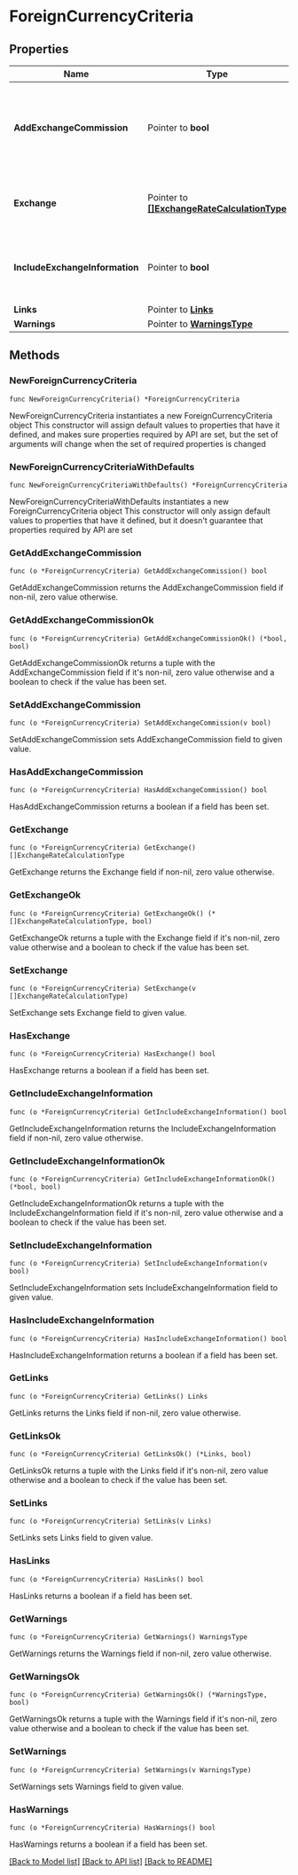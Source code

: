 # ForeignCurrencyCriteria

## Properties

Name | Type | Description | Notes
------------ | ------------- | ------------- | -------------
**AddExchangeCommission** | Pointer to **bool** | Flag to add exchange commission in order to recalculate payment amount in billing. | [optional] 
**Exchange** | Pointer to [**[]ExchangeRateCalculationType**](ExchangeRateCalculationType.md) | A set of currencies that need to be converted. | [optional] 
**IncludeExchangeInformation** | Pointer to **bool** | Flag to include exchange information text in response. | [optional] 
**Links** | Pointer to [**Links**](Links.md) |  | [optional] 
**Warnings** | Pointer to [**WarningsType**](WarningsType.md) |  | [optional] 

## Methods

### NewForeignCurrencyCriteria

`func NewForeignCurrencyCriteria() *ForeignCurrencyCriteria`

NewForeignCurrencyCriteria instantiates a new ForeignCurrencyCriteria object
This constructor will assign default values to properties that have it defined,
and makes sure properties required by API are set, but the set of arguments
will change when the set of required properties is changed

### NewForeignCurrencyCriteriaWithDefaults

`func NewForeignCurrencyCriteriaWithDefaults() *ForeignCurrencyCriteria`

NewForeignCurrencyCriteriaWithDefaults instantiates a new ForeignCurrencyCriteria object
This constructor will only assign default values to properties that have it defined,
but it doesn't guarantee that properties required by API are set

### GetAddExchangeCommission

`func (o *ForeignCurrencyCriteria) GetAddExchangeCommission() bool`

GetAddExchangeCommission returns the AddExchangeCommission field if non-nil, zero value otherwise.

### GetAddExchangeCommissionOk

`func (o *ForeignCurrencyCriteria) GetAddExchangeCommissionOk() (*bool, bool)`

GetAddExchangeCommissionOk returns a tuple with the AddExchangeCommission field if it's non-nil, zero value otherwise
and a boolean to check if the value has been set.

### SetAddExchangeCommission

`func (o *ForeignCurrencyCriteria) SetAddExchangeCommission(v bool)`

SetAddExchangeCommission sets AddExchangeCommission field to given value.

### HasAddExchangeCommission

`func (o *ForeignCurrencyCriteria) HasAddExchangeCommission() bool`

HasAddExchangeCommission returns a boolean if a field has been set.

### GetExchange

`func (o *ForeignCurrencyCriteria) GetExchange() []ExchangeRateCalculationType`

GetExchange returns the Exchange field if non-nil, zero value otherwise.

### GetExchangeOk

`func (o *ForeignCurrencyCriteria) GetExchangeOk() (*[]ExchangeRateCalculationType, bool)`

GetExchangeOk returns a tuple with the Exchange field if it's non-nil, zero value otherwise
and a boolean to check if the value has been set.

### SetExchange

`func (o *ForeignCurrencyCriteria) SetExchange(v []ExchangeRateCalculationType)`

SetExchange sets Exchange field to given value.

### HasExchange

`func (o *ForeignCurrencyCriteria) HasExchange() bool`

HasExchange returns a boolean if a field has been set.

### GetIncludeExchangeInformation

`func (o *ForeignCurrencyCriteria) GetIncludeExchangeInformation() bool`

GetIncludeExchangeInformation returns the IncludeExchangeInformation field if non-nil, zero value otherwise.

### GetIncludeExchangeInformationOk

`func (o *ForeignCurrencyCriteria) GetIncludeExchangeInformationOk() (*bool, bool)`

GetIncludeExchangeInformationOk returns a tuple with the IncludeExchangeInformation field if it's non-nil, zero value otherwise
and a boolean to check if the value has been set.

### SetIncludeExchangeInformation

`func (o *ForeignCurrencyCriteria) SetIncludeExchangeInformation(v bool)`

SetIncludeExchangeInformation sets IncludeExchangeInformation field to given value.

### HasIncludeExchangeInformation

`func (o *ForeignCurrencyCriteria) HasIncludeExchangeInformation() bool`

HasIncludeExchangeInformation returns a boolean if a field has been set.

### GetLinks

`func (o *ForeignCurrencyCriteria) GetLinks() Links`

GetLinks returns the Links field if non-nil, zero value otherwise.

### GetLinksOk

`func (o *ForeignCurrencyCriteria) GetLinksOk() (*Links, bool)`

GetLinksOk returns a tuple with the Links field if it's non-nil, zero value otherwise
and a boolean to check if the value has been set.

### SetLinks

`func (o *ForeignCurrencyCriteria) SetLinks(v Links)`

SetLinks sets Links field to given value.

### HasLinks

`func (o *ForeignCurrencyCriteria) HasLinks() bool`

HasLinks returns a boolean if a field has been set.

### GetWarnings

`func (o *ForeignCurrencyCriteria) GetWarnings() WarningsType`

GetWarnings returns the Warnings field if non-nil, zero value otherwise.

### GetWarningsOk

`func (o *ForeignCurrencyCriteria) GetWarningsOk() (*WarningsType, bool)`

GetWarningsOk returns a tuple with the Warnings field if it's non-nil, zero value otherwise
and a boolean to check if the value has been set.

### SetWarnings

`func (o *ForeignCurrencyCriteria) SetWarnings(v WarningsType)`

SetWarnings sets Warnings field to given value.

### HasWarnings

`func (o *ForeignCurrencyCriteria) HasWarnings() bool`

HasWarnings returns a boolean if a field has been set.


[[Back to Model list]](../README.md#documentation-for-models) [[Back to API list]](../README.md#documentation-for-api-endpoints) [[Back to README]](../README.md)


